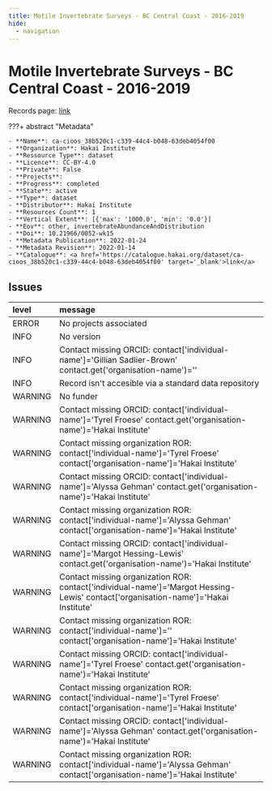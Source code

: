 ```yaml
---
title: Motile Invertebrate Surveys - BC Central Coast - 2016-2019
hide:
  - navigation
---
```


# Motile Invertebrate Surveys - BC Central Coast - 2016-2019

Records page: <a href='https://catalogue.hakai.org/dataset/ca-cioos_38b520c1-c339-44c4-b048-63deb4054f00' target='_blank'>link</a>

???+ abstract "Metadata"

    - **Name**: ca-cioos_38b520c1-c339-44c4-b048-63deb4054f00 
    - **Organization**: Hakai Institute 
    - **Ressource Type**: dataset 
    - **Licence**: CC-BY-4.0 
    - **Private**: False 
    - **Projects**:  
    - **Progress**: completed 
    - **State**: active 
    - **Type**: dataset 
    - **Distributor**: Hakai Institute 
    - **Resources Count**: 1 
    - **Vertical Extent**: [{'max': '1000.0', 'min': '0.0'}] 
    - **Eov**: other, invertebrateAbundanceAndDistribution 
    - **Doi**: 10.21966/0052-wk15 
    - **Metadata Publication**: 2022-01-24 
    - **Metadata Revision**: 2022-01-14 
    - **Catalogue**: <a href='https://catalogue.hakai.org/dataset/ca-cioos_38b520c1-c339-44c4-b048-63deb4054f00' target='_blank'>link</a> 

<div id='map'></div>




## Issues
| level   | message                                                                                                                             |
|:--------|:------------------------------------------------------------------------------------------------------------------------------------|
| ERROR   | No projects associated                                                                                                              |
| INFO    | No version                                                                                                                          |
| INFO    | Contact missing ORCID: contact['individual-name']='Gillian Sadlier-Brown' contact.get('organisation-name')=''                       |
| INFO    | Record isn't accesible via a standard data repository                                                                               |
| WARNING | No funder                                                                                                                           |
| WARNING | Contact missing ORCID: contact['individual-name']='Tyrel Froese' contact.get('organisation-name')='Hakai Institute'                 |
| WARNING | Contact missing organization ROR:  contact['individual-name']='Tyrel Froese' contact['organisation-name']='Hakai Institute'         |
| WARNING | Contact missing ORCID: contact['individual-name']='Alyssa Gehman' contact.get('organisation-name')='Hakai Institute'                |
| WARNING | Contact missing organization ROR:  contact['individual-name']='Alyssa Gehman' contact['organisation-name']='Hakai Institute'        |
| WARNING | Contact missing ORCID: contact['individual-name']='Margot Hessing-Lewis' contact.get('organisation-name')='Hakai Institute'         |
| WARNING | Contact missing organization ROR:  contact['individual-name']='Margot Hessing-Lewis' contact['organisation-name']='Hakai Institute' |
| WARNING | Contact missing organization ROR:  contact['individual-name']='' contact['organisation-name']='Hakai Institute'                     |
| WARNING | Contact missing ORCID: contact['individual-name']='Tyrel Froese' contact.get('organisation-name')='Hakai Institute'                 |
| WARNING | Contact missing organization ROR:  contact['individual-name']='Tyrel Froese' contact['organisation-name']='Hakai Institute'         |
| WARNING | Contact missing ORCID: contact['individual-name']='Alyssa Gehman' contact.get('organisation-name')='Hakai Institute'                |
| WARNING | Contact missing organization ROR:  contact['individual-name']='Alyssa Gehman' contact['organisation-name']='Hakai Institute'        |


<script>
   document.addEventListener("DOMContentLoaded", function() {
    var map = L.map('map').setView([51.505, -125.09], 5);
    L.tileLayer('https://tile.openstreetmap.org/{z}/{x}/{y}.png', {
        maxZoom: 19,
        attribution: '&copy; <a href="http://www.openstreetmap.org/copyright">OpenStreetMap</a>'
    }).addTo(map);
    var geojsonFeature = {
        "type": "Feature",
        "properties": {
            "name" : "Motile Invertebrate Surveys - BC Central Coast - 2016-2019"
        },
        "geometry": {'type': 'Polygon', 'coordinates': [[[-128.17220557, 51.63545826], [-128.12482703, 51.63545826], [-128.12482703, 51.67145577], [-128.17220557, 51.67145577], [-128.17220557, 51.63545826]]]}
    }
    L.geoJSON(geojsonFeature).addTo(map);
   })
</script>